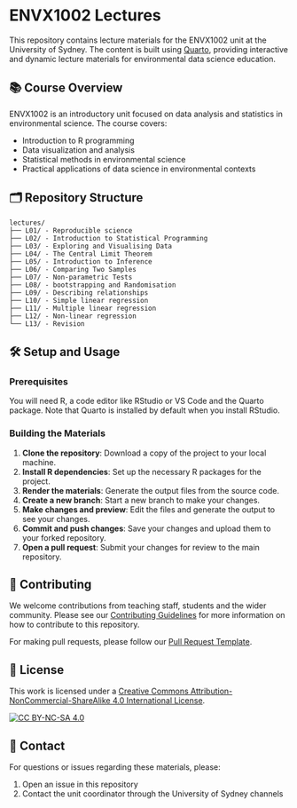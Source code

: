 # ENVX1002 Lectures

This repository contains lecture materials for the ENVX1002 unit at the University of Sydney. The content is built using [Quarto](https://quarto.org/), providing interactive and dynamic lecture materials for environmental data science education.

## 📚 Course Overview

ENVX1002 is an introductory unit focused on data analysis and statistics in environmental science. The course covers:

- Introduction to R programming
- Data visualization and analysis
- Statistical methods in environmental science
- Practical applications of data science in environmental contexts

## 🗂️ Repository Structure

```
lectures/
├── L01/ - Reproducible science
├── L02/ - Introduction to Statistical Programming
├── L03/ - Exploring and Visualising Data
├── L04/ - The Central Limit Theorem
├── L05/ - Introduction to Inference
├── L06/ - Comparing Two Samples
├── L07/ - Non-parametric Tests
├── L08/ - bootstrapping and Randomisation
├── L09/ - Describing relationships
├── L10/ - Simple linear regression
├── L11/ - Multiple linear regression
├── L12/ - Non-linear regression
└── L13/ - Revision
```

## 🛠️ Setup and Usage

### Prerequisites

You will need R, a code editor like RStudio or VS Code and the Quarto package. Note that Quarto is installed by default when you install RStudio.

### Building the Materials

1. **Clone the repository**: Download a copy of the project to your local machine.
2. **Install R dependencies**: Set up the necessary R packages for the project.
3. **Render the materials**: Generate the output files from the source code.
4. **Create a new branch**: Start a new branch to make your changes.
5. **Make changes and preview**: Edit the files and generate the output to see your changes.
6. **Commit and push changes**: Save your changes and upload them to your forked repository.
7. **Open a pull request**: Submit your changes for review to the main repository.



## 🤝 Contributing

We welcome contributions from teaching staff, students and the wider community. Please see our [Contributing Guidelines](CONTRIBUTING.md) for more information on how to contribute to this repository.

For making pull requests, please follow our [Pull Request Template](PULL_REQUEST_TEMPLATE.md).

## 📝 License

This work is licensed under a [Creative Commons Attribution-NonCommercial-ShareAlike 4.0 International License](LICENSE).

[![CC BY-NC-SA 4.0](https://i.creativecommons.org/l/by-nc-sa/4.0/88x31.png)](LICENSE)

## 👥 Contact

For questions or issues regarding these materials, please:
1. Open an issue in this repository
2. Contact the unit coordinator through the University of Sydney channels